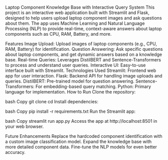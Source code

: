 Laptop Component Knowledge Base with Interactive Query System
This project is an interactive web application built with Streamlit and Flask, designed to help users upload laptop component images and ask questions about them. The app uses Machine Learning and Natural Language Processing (NLP) to provide real-time, context-aware answers about laptop components such as CPU, RAM, Battery, and more.

Features
Image Upload: Upload images of laptop components (e.g., CPU, RAM, Battery) for identification.
Question Answering: Ask specific questions about laptop components, and get dynamic answers based on a knowledge base.
Real-time Queries: Leverages DistilBERT and Sentence-Transformers to process and understand user queries.
Interactive UI: Easy-to-use interface built with Streamlit.
Technologies Used
Streamlit: Frontend web app for user interaction.
Flask: Backend API for handling image uploads and queries.
DistilBERT: Pre-trained model for question answering.
Sentence-Transformers: For embedding-based query matching.
Python: Primary language for implementation.
How to Run
Clone the repository:

bash
Copy
git clone <repo-url>
cd <project-directory>
Install dependencies:

bash
Copy
pip install -r requirements.txt
Run the Streamlit app:

bash
Copy
streamlit run app.py
Access the app at http://localhost:8501 in your web browser.

Future Enhancements
Replace the hardcoded component identification with a custom image classification model.
Expand the knowledge base with more detailed component data.
Fine-tune the NLP models for even better accuracy.